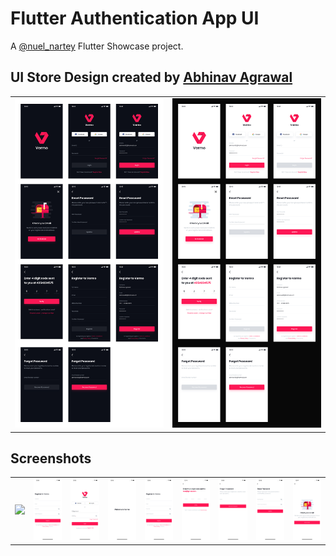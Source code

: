 # Flutter Authentication App UI

A [@nuel_nartey](https://twitter.com/nuel_nartey) Flutter Showcase project.

## UI Store Design created by [Abhinav Agrawal](https://www.uistore.design/items/login-screens-ui-kit-freebie)

<table>
  <tr>
    <td>
      <img src="https://github.com/Manuelkpatsu/flutter_auth_ui/blob/main/screenshots/Login-Screens-UI-Kit-Freebie-1.jpeg" />
    </td>
    <td>
      <img src="https://github.com/Manuelkpatsu/flutter_auth_ui/blob/main/screenshots/Login-Screens-UI-Kit-Freebie-2.jpeg" />
    </td>
  </tr>
</table>


## Screenshots
<table>
  <tr>
    <td>
      <img src="https://github.com/Manuelkpatsu/flutter_auth_ui/blob/main/screenshots/splash-screen-png" />
    </td>
    <td>
      <img src="https://github.com/Manuelkpatsu/flutter_auth_ui/blob/main/screenshots/register-screen.png" />
    </td>
    <td>
      <img src="https://github.com/Manuelkpatsu/flutter_auth_ui/blob/main/screenshots/login-screen.png" />
    </td>
    <td>
      <img src="https://github.com/Manuelkpatsu/flutter_auth_ui/blob/main/screenshots/home-screen.png" />
    </td>
    <td>
      <img src="https://github.com/Manuelkpatsu/flutter_auth_ui/blob/main/screenshots/register-screen.png" />
    </td>
    <td>
      <img src="https://github.com/Manuelkpatsu/flutter_auth_ui/blob/main/screenshots/verification-screen.png" />
    </td>
    <td>
      <img src="https://github.com/Manuelkpatsu/flutter_auth_ui/blob/main/screenshots/forgot-password-screen.png" />
    </td>
    <td>
      <img src="https://github.com/Manuelkpatsu/flutter_auth_ui/blob/main/screenshots/reset-password-screen.png" />
    </td>
    <td>
      <img src="https://github.com/Manuelkpatsu/flutter_auth_ui/blob/main/screenshots/check-email-screen.png" />
    </td>
  </tr>
</table>
